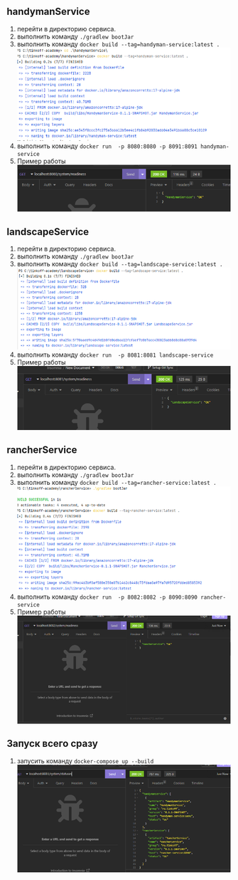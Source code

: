 ## handymanService
1) перейти в директорию сервиса.
2) выполнить команду `./gradlew bootJar` 
3) выполнить команду `docker build --tag=handyman-service:latest .`
![buildHandymanService.png](docker_photo/buildHandymanService.png)
4) выполнить команду `docker run  -p 8080:8080 -p 8091:8091 handyman-service`
5) Пример работы 
![resultHandymanService.png](docker_photo/resultHandymanService.png)

## landscapeService
1) перейти в директорию сервиса.
2) выполнить команду `./gradlew bootJar`
3) выполнить команду `docker build --tag=landscape-service:latest .`
![buildLandscapeService.png](docker_photo/buildLandscapeService.png)
4) выполнить команду `docker run  -p 8081:8081 landscape-service`
5) Пример работы 
![resultLandscapeService.png](docker_photo/resultLandscapeService.png)

## rancherService
1) перейти в директорию сервиса.
2) выполнить команду `./gradlew bootJar`
3) выполнить команду `docker build --tag=rancher-service:latest .`
![buildRancherService.png](docker_photo/buildRancherService.png)
4) выполнить команду `docker run  -p 8082:8082 -p 8090:8090 rancher-service`
5) Пример работы 
![resultRancherService.png](docker_photo/resultRancherService.png)

## Запуск всего сразу
1) запусить команду `docker-compose up --build`
![resultDocker.png](docker_photo/resultDocker.png)